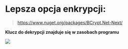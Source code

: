 # Lepsza opcja enkrypcji: 
> https://www.nuget.org/packages/BCrypt.Net-Next/

**Klucz do dekrypcji znajduje się w zasobach programu**

![](https://i.imgur.com/hrDnHxU.png)
